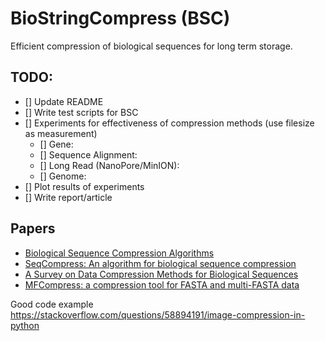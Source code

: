# BioStringCompress (BSC)
 Efficient compression of biological sequences for long term storage.

## TODO:
  - [] Update README
  - [] Write test scripts for BSC
  - [] Experiments for effectiveness of compression methods (use filesize as measurement)
    - [] Gene:
    - [] Sequence Alignment:
    - [] Long Read (NanoPore/MinION):
    - [] Genome:
  - [] Plot results of experiments
  - [] Write report/article

## Papers
 * [Biological Sequence Compression Algorithms](https://www.jsbi.org/pdfs/journal1/GIW00/GIW00F05.pdf)
 * [SeqCompress: An algorithm for biological sequence compression](https://www.sciencedirect.com/science/article/pii/S0888754314001499)
 * [A Survey on Data Compression Methods for Biological Sequences](https://www.mdpi.com/2078-2489/7/4/56/htm)
 * [MFCompress: a compression tool for FASTA and multi-FASTA data](https://academic.oup.com/bioinformatics/article/30/1/117/236841)

Good code example  
https://stackoverflow.com/questions/58894191/image-compression-in-python